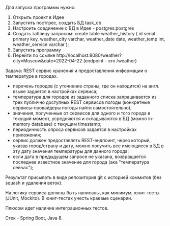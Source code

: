 Для запуска программы нужно:
1. Открыть проект в Идее
2. Запустить постгрес, создать БД task_db
3. Настроить соединение с БД в Идее - postgres:postgres
4. Создать таблицу запросом:
   create table weather_history
   (
   id           serial primary key,
   weather_city varchar,
   weather_date date,
   weather_temp int,
   weather_service varchar
   );
5. Запустить программу
6. Перейти по ссылке http://localhost:8080/weather?city=Moscow&date=2022-04-22
(endpoint - это /weather)

Задача:
REST сервис хранения и предоставления информации о температуре в городах.

- перечень городов (с уточнение страны, где он находится) на англ. языке задается в настройках сервиса;
- температура для городов из заданного списка запрашивается из трех публично доступных REST сервисов погоды (конкретные сервисы-провайдеры погоды найти самостоятельно);
- значения, полученные от сервисов для одного и того города в текущий момент, усредняются и складываются в БД (можно in-memory database) с текущим timestamp;
- периодичность опроса сервисов задается в настройках приложения;
- сервис должен предоставлять REST-ендпоинт, через который, указав город/страну и дату, можно получить все имеющиеся в БД в эту дату значения температуры для данного города;
- если дата в предыдущем запросе не указана, возвращается последнее известное значение для города (ака "температура сейчас");

Результат присылать в виде репозитория git с историей коммитов (без squash и удаления веток).

На логику сервиса должны быть написаны, как минимум, юнит-тесты (JUnit, Mockito). В юнит-тестах учесть краевые сценарии.

Плюсом идет наличие интеграционных тестов.

Стек - Spring Boot, Java 8.
